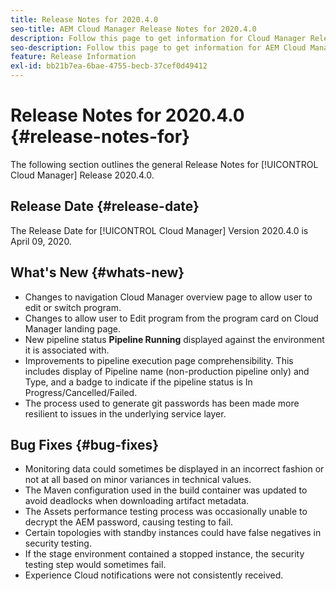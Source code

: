 ```yaml
---
title: Release Notes for 2020.4.0
seo-title: AEM Cloud Manager Release Notes for 2020.4.0
description: Follow this page to get information for Cloud Manager Release 2020.4.0
seo-description: Follow this page to get information for AEM Cloud Manager Release 2020.4.0
feature: Release Information
exl-id: bb21b7ea-6bae-4755-becb-37cef0d49412
---
```

# Release Notes for 2020.4.0 {#release-notes-for}

The following section outlines the general Release Notes for [!UICONTROL Cloud Manager] Release 2020.4.0.

## Release Date {#release-date}

The Release Date for [!UICONTROL Cloud Manager] Version 2020.4.0 is April 09, 2020.

## What's New {#whats-new}

* Changes to navigation Cloud Manager overview page to allow user to edit or switch program.
* Changes to allow user to Edit program from the program card on Cloud Manager landing page.
* New pipeline status **Pipeline Running** displayed against the environment it is associated with.
* Improvements to pipeline execution page comprehensibility. This includes display of Pipeline name (non-production pipeline only) and Type, and a badge to indicate if the pipeline status is In Progress/Cancelled/Failed.
* The process used to generate git passwords has been made more resilient to issues in the underlying service layer.

## Bug Fixes {#bug-fixes}

* Monitoring data could sometimes be displayed in an incorrect fashion or not at all based on minor variances in technical values.
* The Maven configuration used in the build container was updated to avoid deadlocks when downloading artifact metadata.
* The Assets performance testing process was occasionally unable to decrypt the AEM password, causing testing to fail.
* Certain topologies with standby instances could have false negatives in security testing.
* If the stage environment contained a stopped instance, the security testing step would sometimes fail.
* Experience Cloud notifications were not consistently received.
